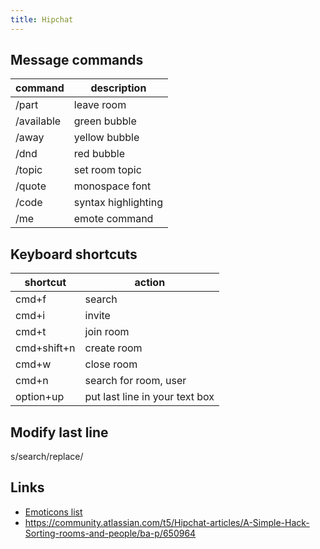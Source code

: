 ```yaml
---
title: Hipchat
---
```



Message commands
----------------

| command          | description         |
|------------------|---------------------|
| /part            | leave room          |
| /available <msg> | green bubble        |
| /away <msg>      | yellow bubble       |
| /dnd <msg>       | red bubble          |
| /topic <msg>     | set room topic      |
| /quote <msg>     | monospace font      |
| /code <msg>      | syntax highlighting |
| /me <msg>        | emote command       |


Keyboard shortcuts
------------------

| shortcut    | action                         |
|-------------|--------------------------------|
| cmd+f       | search                         |
| cmd+i       | invite                         |
| cmd+t       | join room                      |
| cmd+shift+n | create room                    |
| cmd+w       | close room                     |
| cmd+n       | search for room, user          |
| option+up   | put last line in your text box |


Modify last line
----------------


s/search/replace/

Links
-----


* [Emoticons list](https://www.hipchat.com/emoticons)
* <https://community.atlassian.com/t5/Hipchat-articles/A-Simple-Hack-Sorting-rooms-and-people/ba-p/650964>


